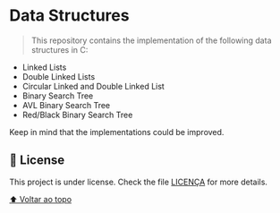 # Data Structures

<!---Esses são exemplos. Veja https://shields.io para outras pessoas ou para personalizar este conjunto de escudos. Você pode querer incluir dependências, status do projeto e informações de licença aqui--->

> This repository contains the implementation of the following data structures in C:

- Linked Lists
- Double Linked Lists
- Circular Linked and Double Linked List
- Binary Search Tree
- AVL Binary Search Tree
- Red/Black Binary Search Tree

Keep in mind that the implementations could be improved.

## 📝 License

This project is under license. Check the file [LICENÇA](LICENSE.md) for more details.

[⬆ Voltar ao topo](#data-structures)<br>
